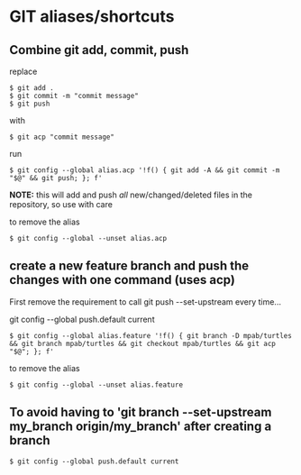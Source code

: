 # GIT aliases/shortcuts

## Combine git add, commit, push

replace

```console
$ git add .
$ git commit -m "commit message"
$ git push
```

with

```console
$ git acp "commit message"
```

run

```console
$ git config --global alias.acp '!f() { git add -A && git commit -m "$@" && git push; }; f'
```

**NOTE:** this will add and push _all_ new/changed/deleted files in the repository, so use with care

to remove the alias

```console
$ git config --global --unset alias.acp
```

## create a new feature branch and push the changes with one command (uses acp)

First remove the requirement to call git push --set-upstream every time...

git config --global push.default current

```console
$ git config --global alias.feature '!f() { git branch -D mpab/turtles && git branch mpab/turtles && git checkout mpab/turtles && git acp "$@"; }; f'
```

to remove the alias

```console
$ git config --global --unset alias.feature
```

## To avoid having to 'git branch --set-upstream my_branch origin/my_branch' after creating a branch

```console
$ git config --global push.default current
```
